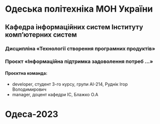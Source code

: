 # Одеська політехніка МОН України

## Кафедра інформаційних систем Інституту комп’ютерних систем

### Дисципліна «Технології створення програмних продуктів»

### Проєкт «Інформаційна підтримка задоволення потреб ...»

#### Проєктна команда:

- developer, студент 3-го курсу, групи АІ-214, Руднік Ігор Володимирович
- manager, доцент кафедри ІС, Блажко О.А

# Одеса-2023
